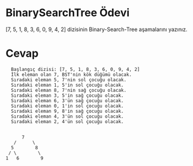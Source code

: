 # BinarySearchTree Ödevi

[7, 5, 1, 8, 3, 6, 0, 9, 4, 2] dizisinin Binary-Search-Tree aşamalarını yazınız.

# Cevap
```
  Başlangıç dizisi: [7, 5, 1, 8, 3, 6, 0, 9, 4, 2]
  İlk eleman olan 7, BST'nin kök düğümü olacak.
  Sıradaki eleman 5, 7'nin sol çocuğu olacak.
  Sıradaki eleman 1, 5'in sol çocuğu olacak.
  Sıradaki eleman 8, 7'nin sağ çocuğu olacak.
  Sıradaki eleman 3, 5'in sağ çocuğu olacak.
  Sıradaki eleman 6, 3'ün sağ çocuğu olacak.
  Sıradaki eleman 0, 1'in sol çocuğu olacak.
  Sıradaki eleman 9, 8'in sağ çocuğu olacak.
  Sıradaki eleman 4, 3'ün sol çocuğu olacak.
  Sıradaki eleman 2, 4'ün sol çocuğu olacak.


      7
   /      \
  5        8
 / \        \
1   6        9
```